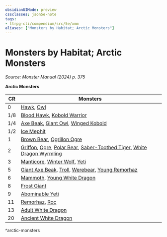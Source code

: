 ```yaml
---
obsidianUIMode: preview
cssclasses: json5e-note
tags:
- ttrpg-cli/compendium/src/5e/xmm
aliases: ["Monsters by Habitat; Arctic Monsters"]
---
```

# Monsters by Habitat; Arctic Monsters
*Source: Monster Manual (2024) p. 375* 

**Arctic Monsters**

| CR | Monsters |
|----|----------|
| 0 | [Hawk](3-Compendium/bestiary/beast/hawk-xmm.md), [Owl](3-Compendium/bestiary/beast/owl-xmm.md) |
| 1/8 | [Blood Hawk](3-Compendium/bestiary/beast/blood-hawk-xmm.md), [Kobold Warrior](3-Compendium/bestiary/dragon/kobold-warrior-xmm.md) |
| 1/4 | [Axe Beak](3-Compendium/bestiary/monstrosity/axe-beak-xmm.md), [Giant Owl](3-Compendium/bestiary/celestial/giant-owl-xmm.md), [Winged Kobold](3-Compendium/bestiary/dragon/winged-kobold-xmm.md) |
| 1/2 | [Ice Mephit](3-Compendium/bestiary/elemental/ice-mephit-xmm.md) |
| 1 | [Brown Bear](3-Compendium/bestiary/beast/brown-bear-xmm.md), [Ogrillon Ogre](3-Compendium/bestiary/giant/ogrillon-ogre-xmm.md) |
| 2 | [Griffon](3-Compendium/bestiary/monstrosity/griffon-xmm.md), [Ogre](3-Compendium/bestiary/giant/ogre-xmm.md), [Polar Bear](3-Compendium/bestiary/beast/polar-bear-xmm.md), [Saber-Toothed Tiger](3-Compendium/bestiary/beast/saber-toothed-tiger-xmm.md), [White Dragon Wyrmling](3-Compendium/bestiary/dragon/white-dragon-wyrmling-xmm.md) |
| 3 | [Manticore](3-Compendium/bestiary/monstrosity/manticore-xmm.md), [Winter Wolf](3-Compendium/bestiary/monstrosity/winter-wolf-xmm.md), [Yeti](3-Compendium/bestiary/monstrosity/yeti-xmm.md) |
| 5 | [Giant Axe Beak](3-Compendium/bestiary/monstrosity/giant-axe-beak-xmm.md), [Troll](3-Compendium/bestiary/giant/troll-xmm.md), [Werebear](3-Compendium/bestiary/monstrosity/werebear-xmm.md), [Young Remorhaz](3-Compendium/bestiary/monstrosity/young-remorhaz-xmm.md) |
| 6 | [Mammoth](3-Compendium/bestiary/beast/mammoth-xmm.md), [Young White Dragon](3-Compendium/bestiary/dragon/young-white-dragon-xmm.md) |
| 8 | [Frost Giant](3-Compendium/bestiary/giant/frost-giant-xmm.md) |
| 9 | [Abominable Yeti](3-Compendium/bestiary/monstrosity/abominable-yeti-xmm.md) |
| 11 | [Remorhaz](3-Compendium/bestiary/monstrosity/remorhaz-xmm.md), [Roc](3-Compendium/bestiary/monstrosity/roc-xmm.md) |
| 13 | [Adult White Dragon](3-Compendium/bestiary/dragon/adult-white-dragon-xmm.md) |
| 20 | [Ancient White Dragon](3-Compendium/bestiary/dragon/ancient-white-dragon-xmm.md) |
^arctic-monsters